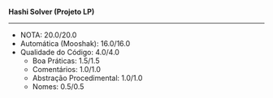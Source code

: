 __Hashi Solver (Projeto LP)__
___
- NOTA: 20.0/20.0
- Automática (Mooshak): 16.0/16.0
- Qualidade do Código: 4.0/4.0
  * Boa Práticas: 1.5/1.5
  * Comentários: 1.0/1.0
  * Abstração Procedimental: 1.0/1.0
  * Nomes: 0.5/0.5
